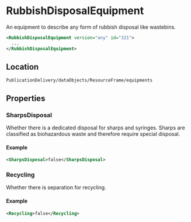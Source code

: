 # RubbishDisposalEquipment

An equipment to describe any form of rubbish disposal like wastebins.

```xml
<RubbishDisposalEquipment version="any" id="321">
  ...
</RubbishDisposalEquipment>
```

## Location
```
PublicationDelivery/dataObjects/ResourceFrame/equipments
```

## Properties

### SharpsDisposal

Whether there is a dedicated disposal for sharps and syringes. Sharps are classified as biohazardous waste and therefore require special disposal.

#### Example
```xml
<SharpsDisposal>false</SharpsDisposal>
```

### Recycling

Whether there is separation for recycling.

#### Example
```xml
<Recycling>false</Recycling>
```
